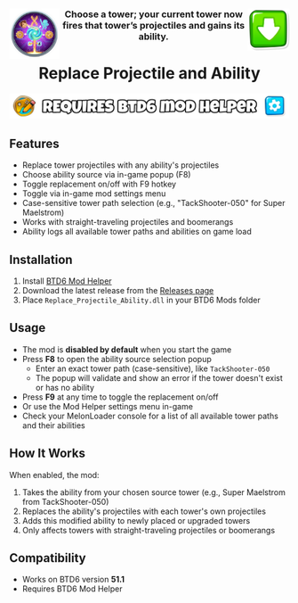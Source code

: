 <h1 align="center">
<a href="https://github.com/Myself/Replace_Projectile_Ability/releases/latest/download/Replace_Projectile_Ability.dll">
    <img align="left" alt="Icon" height="90" src="Icon.png">
    <img align="right" alt="Download" height="75" src="https://raw.githubusercontent.com/gurrenm3/BTD-Mod-Helper/master/BloonsTD6%20Mod%20Helper/Resources/DownloadBtn.png">
</a>

</h1>
<h3 align="center">Choose a tower; your current tower now fires that tower’s projectiles and gains its ability.</h3>
<h1 align="center">Replace Projectile and Ability</h1>


[![Requires BTD6 Mod Helper](https://raw.githubusercontent.com/gurrenm3/BTD-Mod-Helper/master/banner.png)](https://github.com/gurrenm3/BTD-Mod-Helper#readme)

## Features

- Replace tower projectiles with any ability's projectiles
- Choose ability source via in-game popup (F8)
- Toggle replacement on/off with F9 hotkey
- Toggle via in-game mod settings menu
- Case-sensitive tower path selection (e.g., "TackShooter-050" for Super Maelstrom)
- Works with straight-traveling projectiles and boomerangs
- Ability logs all available tower paths and abilities on game load

## Installation

1. Install [BTD6 Mod Helper](https://github.com/gurrenm3/BTD-Mod-Helper#readme)
2. Download the latest release from the [Releases page](https://github.com/Myself/Replace_Projectile_Ability/releases)
3. Place `Replace_Projectile_Ability.dll` in your BTD6 Mods folder

## Usage

- The mod is **disabled by default** when you start the game
- Press **F8** to open the ability source selection popup
  - Enter an exact tower path (case-sensitive), like `TackShooter-050`
  - The popup will validate and show an error if the tower doesn't exist or has no ability
- Press **F9** at any time to toggle the replacement on/off
- Or use the Mod Helper settings menu in-game
- Check your MelonLoader console for a list of all available tower paths and their abilities

## How It Works

When enabled, the mod:
1. Takes the ability from your chosen source tower (e.g., Super Maelstrom from TackShooter-050)
2. Replaces the ability's projectiles with each tower's own projectiles
3. Adds this modified ability to newly placed or upgraded towers
4. Only affects towers with straight-traveling projectiles or boomerangs

## Compatibility

- Works on BTD6 version **51.1**
- Requires BTD6 Mod Helper
